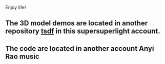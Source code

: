 Enjoy life!

## The 3D model demos are located in another repository **[tsdf](https://github.com/softwarelight/tsdf)** in this supersuperlight account.

## The code are located in another account Anyi Rao **music**
